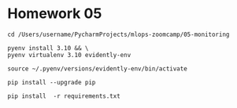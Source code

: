 # Homework 05

```shell
cd /Users/username/PycharmProjects/mlops-zoomcamp/05-monitoring
```

```shell
pyenv install 3.10 && \
pyenv virtualenv 3.10 evidently-env
```


```shell
source ~/.pyenv/versions/evidently-env/bin/activate
```

```shell
pip install --upgrade pip
```


```shell
pip install  -r requirements.txt
```